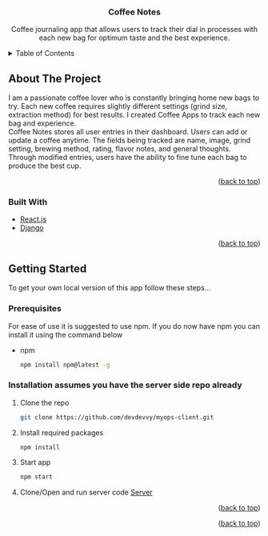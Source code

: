 <h3 align="center">Coffee Notes</h3>

  <p align="center">
    Coffee journaling app that allows users to track their dial in processes with each new bag for optimum taste and the best experience.
    <br />



<!-- TABLE OF CONTENTS -->
<details>
  <summary>Table of Contents</summary>
  <ol>
    <li>
      <a href="#about-the-project">About The Project</a>
      <ul>
        <li><a href="#built-with">Built With</a></li>
      </ul>
    </li>
    <li>
      <a href="#getting-started">Getting Started</a>
      <ul>
        <li><a href="#prerequisites">Prerequisites</a></li>
        <li><a href="#installation">Installation</a></li>
      </ul>
    </li>
    <li><a href="#usage">Usage</a></li>
    <li><a href="#roadmap">Roadmap</a></li>
    <li><a href="#contributing">Contributing</a></li>
    <li><a href="#license">License</a></li>
    <li><a href="#contact">Contact</a></li>
    <li><a href="#acknowledgments">Acknowledgments</a></li>
  </ol>
</details>



<!-- ABOUT THE PROJECT -->
## About The Project

<!-- [![Product Name Screen Shot][product-screenshot]](https://example.com) -->

   I am a passionate coffee lover who is constantly bringing home new bags to try. Each new coffee requires slightly different settings (grind size, extraction method) for best results. I created Coffee Apps to track each new bag and experience. 
    <br/>
    Coffee Notes stores all user entries in their dashboard. Users can add or update a coffee anytime. The fields being tracked are name, image, grind setting, brewing method, rating, flavor notes, and general thoughts. Through modified entries, users have the ability to fine tune each bag to produce the best cup. 
<p align="right">(<a href="#top">back to top</a>)</p>



### Built With

* [React.js](https://reactjs.org/)
* [Django](https://www.djangoproject.com/)


<p align="right">(<a href="#top">back to top</a>)</p>



<!-- GETTING STARTED -->
## Getting Started

To get your own local version of this app follow these steps...

### Prerequisites

For ease of use it is suggested to use npm. If you do now have npm you can install it using the command below
* npm
  ```sh
  npm install npm@latest -g
  ```

### Installation assumes you have the server side repo already

1. Clone the repo
   ```sh
   git clone https://github.com/devdevvy/myops-client.git
   ```
2. Install required packages
   ```sh
   npm install
   ```
3. Start app
   ```sh
   npm start
   ```
4.  Clone/Open and run server code [Server](github.com/destinyfrith/coffeenotes-api)

<p align="right">(<a href="#top">back to top</a>)</p>



<p align="right">(<a href="#top">back to top</a>)</p>


